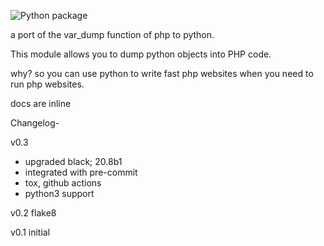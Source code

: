 ![Python package](https://github.com/jvanasco/php_var_dump/workflows/Python%20package/badge.svg)

a port of the var_dump function of php to python.

This module allows you to dump python objects into PHP code.

why? so you can use python to write fast php websites when you need to run php websites.

docs are inline


Changelog-

v0.3

  * upgraded black; 20.8b1
  * integrated with pre-commit
  * tox, github actions
  * python3 support

v0.2
	flake8

v0.1
	initial
